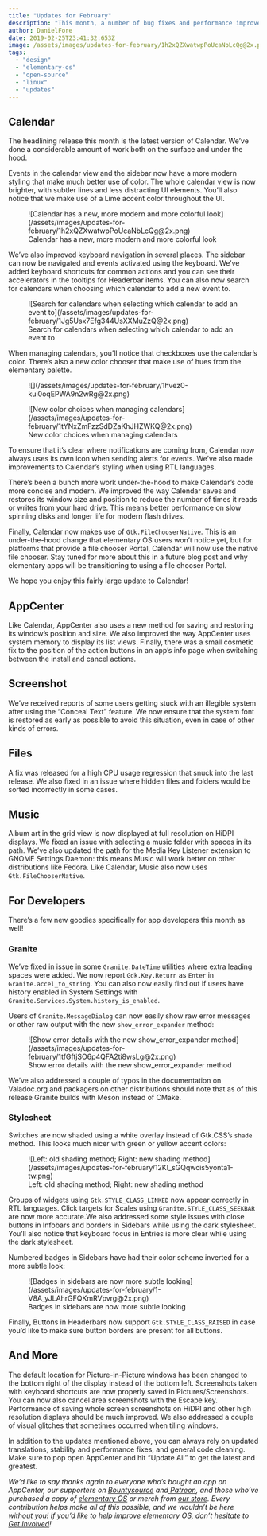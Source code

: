 ```yaml
---
title: "Updates for February"
description: "This month, a number of bug fixes and performance improvements landed as updates to elementary OS 5 Juno. Read ahead for the full rundown!"
author: DanielFore
date: 2019-02-25T23:41:32.653Z
image: /assets/images/updates-for-february/1h2xQZXwatwpPoUcaNbLcQg@2x.png
tags:
  - "design"
  - "elementary-os"
  - "open-source"
  - "linux"
  - "updates"
---
```


## Calendar

The headlining release this month is the latest version of Calendar. We’ve done a considerable amount of work both on the surface and under the hood.

Events in the calendar view and the sidebar now have a more modern styling that make much better use of color. The whole calendar view is now brighter, with subtler lines and less distracting UI elements. You’ll also notice that we make use of a Lime accent color throughout the UI.

<figure markdown="1">
![Calendar has a new, more modern and more colorful look](/assets/images/updates-for-february/1h2xQZXwatwpPoUcaNbLcQg@2x.png)
<figcaption markdown="1">
Calendar has a new, more modern and more colorful look
</figcaption>
</figure>

We’ve also improved keyboard navigation in several places. The sidebar can now be navigated and events activated using the keyboard. We’ve added keyboard shortcuts for common actions and you can see their accelerators in the tooltips for Headerbar items. You can also now search for calendars when choosing which calendar to add a new event to.

<figure markdown="1">
![Search for calendars when selecting which calendar to add an event to](/assets/images/updates-for-february/1Jg5Usx7Efg344UsXXMuZzQ@2x.png)
<figcaption markdown="1">
Search for calendars when selecting which calendar to add an event to
</figcaption>
</figure>

When managing calendars, you’ll notice that checkboxes use the calendar’s color. There’s also a new color chooser that make use of hues from the elementary palette.

<figure markdown="1">
![](/assets/images/updates-for-february/1hvez0-kui0oqEPWA9n2wRg@2x.png)
</figure>

<figure markdown="1">
![New color choices when managing calendars](/assets/images/updates-for-february/1tYNxZmFzzSdDZaKhJHZWKQ@2x.png)
<figcaption markdown="1">
New color choices when managing calendars
</figcaption>
</figure>

To ensure that it’s clear where notifications are coming from, Calendar now always uses its own icon when sending alerts for events. We’ve also made improvements to Calendar’s styling when using RTL languages.

There’s been a bunch more work under-the-hood to make Calendar’s code more concise and modern. We improved the way Calendar saves and restores its window size and position to reduce the number of times it reads or writes from your hard drive. This means better performance on slow spinning disks and longer life for modern flash drives.

Finally, Calendar now makes use of `Gtk.FileChooserNative`. This is an under-the-hood change that elementary OS users won’t notice yet, but for platforms that provide a file chooser Portal, Calendar will now use the native file chooser. Stay tuned for more about this in a future blog post and why elementary apps will be transitioning to using a file chooser Portal.

We hope you enjoy this fairly large update to Calendar!

## AppCenter

Like Calendar, AppCenter also uses a new method for saving and restoring its window’s position and size. We also improved the way AppCenter uses system memory to display its list views. Finally, there was a small cosmetic fix to the position of the action buttons in an app’s info page when switching between the install and cancel actions.

## Screenshot

We’ve received reports of some users getting stuck with an illegible system after using the “Conceal Text” feature. We now ensure that the system font is restored as early as possible to avoid this situation, even in case of other kinds of errors.

## Files

A fix was released for a high CPU usage regression that snuck into the last release. We also fixed in an issue where hidden files and folders would be sorted incorrectly in some cases.

## Music

Album art in the grid view is now displayed at full resolution on HiDPI displays. We fixed an issue with selecting a music folder with spaces in its path. We’ve also updated the path for the Media Key Listener extension to GNOME Settings Daemon: this means Music will work better on other distributions like Fedora. Like Calendar, Music also now uses `Gtk.FileChooserNative`.

## For Developers

There’s a few new goodies specifically for app developers this month as well!

### Granite

We’ve fixed in issue in some `Granite.DateTime` utilities where extra leading spaces were added. We now report `Gdk.Key.Return` as `Enter` in `Granite.accel_to_string`. You can also now easily find out if users have history enabled in System Settings with `Granite.Services.System.history_is_enabled`.

Users of `Granite.MessageDialog` can now easily show raw error messages or other raw output with the new `show_error_expander` method:

<figure markdown="1">
![Show error details with the new show_error_expander method](/assets/images/updates-for-february/1tfGftjSO6p4QFA2ti8wsLg@2x.png)
<figcaption markdown="1">
Show error details with the new show_error_expander method
</figcaption>
</figure>

We’ve also addressed a couple of typos in the documentation on Valadoc.org and packagers on other distributions should note that as of this release Granite builds with Meson instead of CMake.

### Stylesheet

Switches are now shaded using a white overlay instead of Gtk.CSS’s `shade` method. This looks much nicer with green or yellow accent colors:

<figure markdown="1">
![Left: old shading method; Right: new shading method](/assets/images/updates-for-february/12KI_sGQqwcis5yonta1-tw.png)
<figcaption markdown="1">
Left: old shading method; Right: new shading method
</figcaption>
</figure>

Groups of widgets using `Gtk.STYLE_CLASS_LINKED` now appear correctly in RTL languages. Click targets for Scales using `Granite.STYLE_CLASS_SEEKBAR` are now more accurate.We also addressed some style issues with close buttons in Infobars and borders in Sidebars while using the dark stylesheet. You’ll also notice that keyboard focus in Entries is more clear while using the dark stylesheet.

Numbered badges in Sidebars have had their color scheme inverted for a more subtle look:

<figure markdown="1">
![Badges in sidebars are now more subtle looking](/assets/images/updates-for-february/1-V8A_yJLAhrGFQKmRVpvrg@2x.png)
<figcaption markdown="1">
Badges in sidebars are now more subtle looking
</figcaption>
</figure>

Finally, Buttons in Headerbars now support `Gtk.STYLE_CLASS_RAISED` in case you’d like to make sure button borders are present for all buttons.

## And More

The default location for Picture-in-Picture windows has been changed to the bottom right of the display instead of the bottom left. Screenshots taken with keyboard shortcuts are now properly saved in Pictures/Screenshots. You can now also cancel area screenshots with the Escape key. Performance of saving whole screen screenshots on HiDPI and other high resolution displays should be much improved. We also addressed a couple of visual glitches that sometimes occurred when tiling windows.

In addition to the updates mentioned above, you can always rely on updated translations, stability and performance fixes, and general code cleaning. Make sure to pop open AppCenter and hit “Update All” to get the latest and greatest.

*We’d like to say thanks again to everyone who’s bought an app on AppCenter, our supporters on [Bountysource](https://salt.bountysource.com/teams/elementary) and[ Patreon](https://www.patreon.com/elementary), and those who’ve purchased a copy of [elementary OS](https://elementary.io/) or merch from [our store](https://elementary.io/store/). Every contribution helps make all of this possible, and we wouldn’t be here without you! If you’d like to help improve elementary OS, don’t hesitate to [Get Involved](https://elementary.io/get-involved)!*